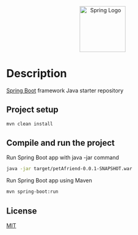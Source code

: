 <p align="center">
  <a href="https://spring.io/" target="_blank"><img src="https://www.svgrepo.com/show/376350/spring.svg" width="120" alt="Spring Logo" /></a>
</p>

# Description 

<a href="https://spring.io/projects/spring-boot" target="blank">Spring Boot</a> framework Java starter repository

## Project setup

```bash
mvn clean install
```

## Compile and run the project

Run Spring Boot app with java -jar command

```bash
java -jar target/petAfriend-0.0.1-SNAPSHOT.war
```
Run Spring Boot app using Maven
```bash
mvn spring-boot:run
```

## License

[MIT](https://choosealicense.com/licenses/mit/)